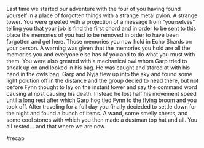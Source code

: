 Last time we started our adventure with the four of you having found yourself in a place of forgotten things with a strange metal pylon. A strange tower. You were greeted with a projection of a message from "yourselves" telling you that your job is find the first chord and in order to be sent to this place the memories of you had to be removed in order to have been forgotten and get here. Those memories you now hold in Echo Shards on your person. A warning was given that the memories you hold are all the memories you and everyone else has of you and to do what you must with them. You were also greated with a mechanical owl whom Garp tried to sneak up on and looked in his bag. He was caught and stared at with his hand in the owls bag. Garp and Nyja flew up into the sky and found some light polution off in the distance and the group decied to head there, but not before Fynn thought to lay on the instant tower and say the command word causing almost causing his death. Instead he lost half his movement speed until a long rest after which Garp hog tied Fynn to the flying broom and you took off. After traveling for a full day you finally decieded to settle down for the night and found a bunch of items. A wand, some smelly chests, and some cool stones with which you then made a dustman top hat and all. You all rested....and that where we are now.

#recap 